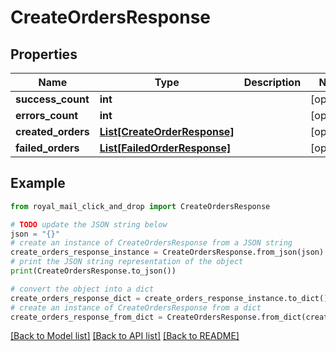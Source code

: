 # CreateOrdersResponse


## Properties

Name | Type | Description | Notes
------------ | ------------- | ------------- | -------------
**success_count** | **int** |  | [optional] 
**errors_count** | **int** |  | [optional] 
**created_orders** | [**List[CreateOrderResponse]**](CreateOrderResponse.md) |  | [optional] 
**failed_orders** | [**List[FailedOrderResponse]**](FailedOrderResponse.md) |  | [optional] 

## Example

```python
from royal_mail_click_and_drop import CreateOrdersResponse

# TODO update the JSON string below
json = "{}"
# create an instance of CreateOrdersResponse from a JSON string
create_orders_response_instance = CreateOrdersResponse.from_json(json)
# print the JSON string representation of the object
print(CreateOrdersResponse.to_json())

# convert the object into a dict
create_orders_response_dict = create_orders_response_instance.to_dict()
# create an instance of CreateOrdersResponse from a dict
create_orders_response_from_dict = CreateOrdersResponse.from_dict(create_orders_response_dict)
```
[[Back to Model list]](../README.md#documentation-for-models) [[Back to API list]](../README.md#documentation-for-api-endpoints) [[Back to README]](../README.md)


